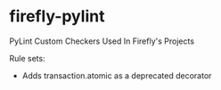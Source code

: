 # firefly-pylint
PyLint Custom Checkers Used In Firefly's Projects

Rule sets:
- Adds transaction.atomic as a deprecated decorator